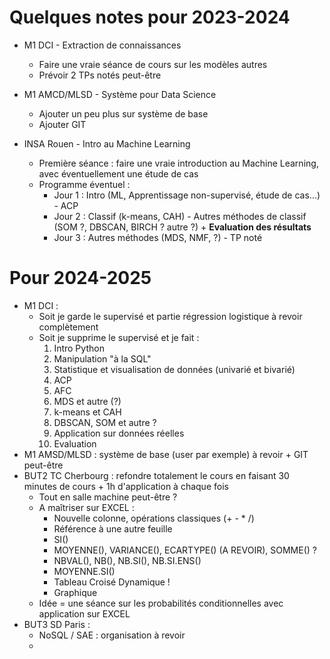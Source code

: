 # Quelques notes pour 2023-2024

- M1 DCI - Extraction de connaissances
    - Faire une vraie séance de cours sur les modèles autres
    - Prévoir 2 TPs notés peut-être

- M1 AMCD/MLSD - Système pour Data Science
    - Ajouter un peu plus sur système de base
    - Ajouter GIT

- INSA Rouen - Intro au Machine Learning
    - Première séance : faire une vraie introduction au Machine Learning, avec éventuellement une étude de cas
    - Programme éventuel :
        - Jour 1 : Intro (ML, Apprentissage non-supervisé, étude de cas...) - ACP
        - Jour 2 : Classif (k-means, CAH) - Autres méthodes de classif (SOM ?, DBSCAN, BIRCH ? autre ?) + **Evaluation des résultats**
        - Jour 3 : Autres méthodes (MDS, NMF, ?) - TP noté


# Pour 2024-2025

- M1 DCI : 
    - Soit je garde le supervisé et partie régression logistique à revoir complètement
    - Soit je supprime le supervisé et je fait :
        1. Intro Python
        2. Manipulation "à la SQL"
        3. Statistique et visualisation de données (univarié et bivarié)
        4. ACP
        5. AFC
        6. MDS et autre (?)
        7. k-means et CAH
        8. DBSCAN, SOM et autre ?
        9. Application sur données réelles
        10. Evaluation
- M1 AMSD/MLSD : système de base (user par exemple) à revoir + GIT peut-être
- BUT2 TC Cherbourg : refondre totalement le cours en faisant 30 minutes de cours + 1h d'application à chaque fois
    - Tout en salle machine peut-être ?
    - A maîtriser sur EXCEL :
        - Nouvelle colonne, opérations classiques (+ - * /)
        - Référence à une autre feuille
        - SI()
        - MOYENNE(), VARIANCE(), ECARTYPE() (A REVOIR), SOMME() ?
        - NBVAL(), NB(), NB.SI(), NB.SI.ENS()
        - MOYENNE.SI()
        - Tableau Croisé Dynamique !
        - Graphique
    - Idée = une séance sur les probabilités conditionnelles avec application sur EXCEL
- BUT3 SD Paris :
    - NoSQL / SAE : organisation à revoir
    - 